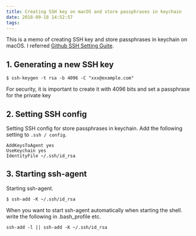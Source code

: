 ```yaml
---
title: Creating SSH key on macOS and store passphrases in keychain
date: 2018-09-18 14:52:57
tags:
---
```


This is a memo of creating SSH key and store passphrases in keychain on macOS.
I referred [Github SSH Setting Guite](https://help.github.com/articles/generating-a-new-ssh-key-and-adding-it-to-the-ssh-agent/).

## 1. Generating a new SSH key

```shell-session
$ ssh-keygen -t rsa -b 4096 -C "xxx@example.com"
```

For security, it is important to create it with 4096 bits and set a passphrase for the private key

## 2. Setting SSH config

Setting SSH config for store passphrases in keychain.
Add the following setting to `.ssh / config`.

```shell
AddKeysToAgent yes
UseKeychain yes
IdentityFile ~/.ssh/id_rsa
```

## 3. Starting ssh-agent

Starting ssh-agent.

```shell
$ ssh-add -K ~/.ssh/id_rsa
```

When you want to start ssh-agent automatically when starting the shell. write the following in .bash_profile etc.

```shell
ssh-add -l || ssh-add -K ~/.ssh/id_rsa
```
